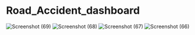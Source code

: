 # Road_Accident_dashboard
![Screenshot (69)](https://github.com/ramsuthar98/Road_Accident_dashboard/assets/108856916/42b53566-20f5-41b9-b14e-c7ffc64f6ca4)
![Screenshot (68)](https://github.com/ramsuthar98/Road_Accident_dashboard/assets/108856916/b0a6abaf-7bf8-442a-9b8d-6c9111d595ab)
![Screenshot (67)](https://github.com/ramsuthar98/Road_Accident_dashboard/assets/108856916/03a0f800-f21a-4a00-8245-8a529fbf8371)
![Screenshot (66)](https://github.com/ramsuthar98/Road_Accident_dashboard/assets/108856916/31ae39a9-889e-49ea-944d-efe9adb10a98)
